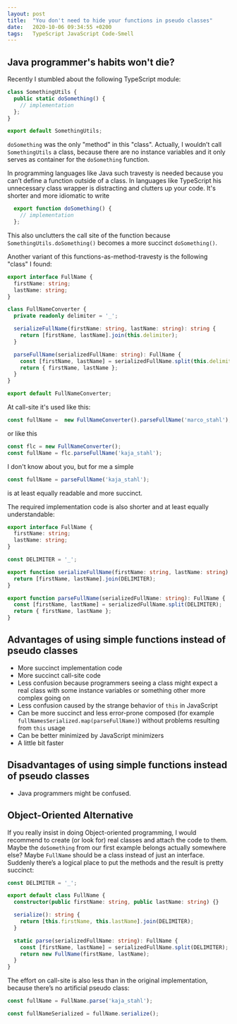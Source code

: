 ```yaml
---
layout: post
title:  "You don't need to hide your functions in pseudo classes"
date:   2020-10-06 09:34:55 +0200
tags:   TypeScript JavaScript Code-Smell
---
```


## Java programmer's habits won't die?

Recently I stumbled about the following TypeScript module:

```typescript
class SomethingUtils {
  public static doSomething() {
    // implementation
  };
}

export default SomethingUtils;
```
`doSomething` was the only "method" in this "class".
Actually, I wouldn’t call `SomethingUtils` a class,
because there are no instance variables 
and it only serves as container for the `doSomething` function.

In programming languages like Java such travesty is needed because you can’t define a function outside of a class.
In languages like TypeScript his unnecessary class wrapper is distracting and clutters up your code.
It's shorter and more idiomatic to write
```typescript
  export function doSomething() {
    // implementation
  };
```

This also unclutters the call site of the function because `SomethingUtils.doSomething()` becomes a more succinct `doSomething()`.

Another variant of this functions-as-method-travesty is the following "class" I found:

```typescript
export interface FullName {
  firstName: string;
  lastName: string;
}

class FullNameConverter {
  private readonly delimiter = '_';

  serializeFullName(firstName: string, lastName: string): string {
    return [firstName, lastName].join(this.delimiter);
  }

  parseFullName(serializedFullName: string): FullName {
    const [firstName, lastName] = serializedFullName.split(this.delimiter);
    return { firstName, lastName };
  }
}

export default FullNameConverter;
```

At call-site it's used like this:
```typescript
const fullName =  new FullNameConverter().parseFullName('marco_stahl');
```

or like this
```typescript
const flc = new FullNameConverter();
const fullName = flc.parseFullName('kaja_stahl');
```

I don't know about you, but for me a simple
```typescript
const fullName = parseFullName('kaja_stahl');
```
is at least equally readable and more succinct.

The required implementation code is also shorter and at least equally understandable:
```typescript
export interface FullName {
  firstName: string;
  lastName: string;
}

const DELIMITER = '_';

export function serializeFullName(firstName: string, lastName: string): string {
  return [firstName, lastName].join(DELIMITER);
}

export function parseFullName(serializedFullName: string): FullName {
  const [firstName, lastName] = serializedFullName.split(DELIMITER);
  return { firstName, lastName };
}
```

## Advantages of using simple functions instead of pseudo classes

* More succinct implementation code
* More succinct call-site code
* Less confusion because programmers seeing a class might expect a real class with some instance variables or something other more complex going on
* Less confusion caused by the strange behavior of `this` in JavaScript
* Can be more succinct and less error-prone composed (for example `fullNamesSerialized.map(parseFullName)`) without problems resulting from `this` usage
* Can be better minimized by JavaScript minimizers
* A little bit faster

## Disadvantages of using simple functions instead of pseudo classes

* Java programmers might be confused.

## Object-Oriented Alternative
If you really insist in doing Object-oriented programming, I would recommend to create (or look for) real classes and attach the code to them.
Maybe the `doSomething` from our first example belongs actually somewhere else?
Maybe `FullName` should be a class instead of just an interface. Suddenly there’s a logical place to put the methods and the result is pretty succinct:

```typescript
const DELIMITER = '_';

export default class FullName {
  constructor(public firstName: string, public lastName: string) {}

  serialize(): string {
    return [this.firstName, this.lastName].join(DELIMITER);
  }

  static parse(serializedFullName: string): FullName {
    const [firstName, lastName] = serializedFullName.split(DELIMITER);
    return new FullName(firstName, lastName);
  }
}
```

The effort on call-site is also less than in the original implementation, because there’s no artificial pseudo class:
```typescript
const fullName = FullName.parse('kaja_stahl');
```

```typescript
const fullNameSerialized = fullName.serialize();
```
